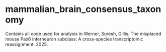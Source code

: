 # mammalian_brain_consensus_taxonomy

Contains all code used for analysis in Werner, Suresh, Gillis. The misplaced mouse Pax6 interneuron subclass: A cross-species transcriptomic reassignment. 2025.
